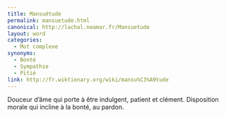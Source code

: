 ```yaml
---
title: Mansuétude
permalink: mansuetude.html
canonical: http://lachal.neamar.fr/Mansuetude
layout: word
categories:
  - Mot complexe
synonyms:
  - Bonté
  - Sympathie
  - Pitié
link: http://fr.wiktionary.org/wiki/mansu%C3%A9tude
---
```


Douceur d’âme qui porte à être indulgent, patient et clément.
Disposition morale qui incline à la bonté, au pardon.

